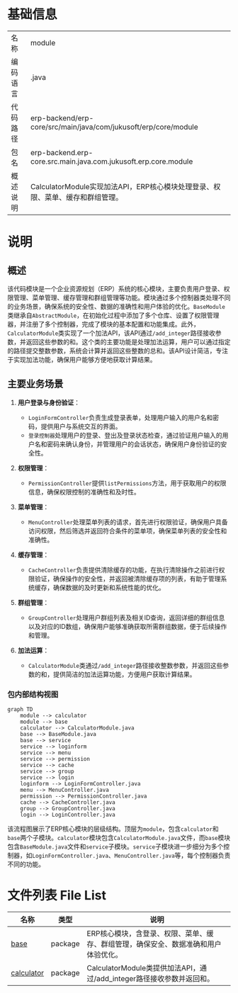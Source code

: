 # 基础信息

|      |      |
|------|------|
| 名称 | module |
| 编码语言 | .java |
| 代码路径 | erp-backend/erp-core/src/main/java/com/jukusoft/erp/core/module |
| 包名 | erp-backend.erp-core.src.main.java.com.jukusoft.erp.core.module |
| 概述说明 | CalculatorModule实现加法API，ERP核心模块处理登录、权限、菜单、缓存和群组管理。 |

# 说明

## 概述
该代码模块是一个企业资源规划（ERP）系统的核心模块，主要负责用户登录、权限管理、菜单管理、缓存管理和群组管理等功能。模块通过多个控制器类处理不同的业务场景，确保系统的安全性、数据的准确性和用户体验的优化。`BaseModule`类继承自`AbstractModule`，在初始化过程中添加了多个仓库、设置了权限管理器，并注册了多个控制器，完成了模块的基本配置和功能集成。此外，`CalculatorModule`类实现了一个加法API，该API通过`/add_integer`路径接收参数，并返回这些参数的和。这个类的主要功能是处理加法运算，用户可以通过指定的路径提交整数参数，系统会计算并返回这些整数的总和。该API设计简洁，专注于实现加法功能，确保用户能够方便地获取计算结果。

## 主要业务场景
1. **用户登录与身份验证**：
   - `LoginFormController`负责生成登录表单，处理用户输入的用户名和密码，提供用户与系统交互的界面。
   - `登录控制器`处理用户的登录、登出及登录状态检查，通过验证用户输入的用户名和密码来确认身份，并管理用户的会话状态，确保用户身份验证的安全性。

2. **权限管理**：
   - `PermissionController`提供`listPermissions`方法，用于获取用户的权限信息，确保权限控制的准确性和及时性。

3. **菜单管理**：
   - `MenuController`处理菜单列表的请求，首先进行权限验证，确保用户具备访问权限，然后筛选并返回符合条件的菜单项，确保菜单列表的安全性和准确性。

4. **缓存管理**：
   - `CacheController`负责提供清除缓存的功能，在执行清除操作之前进行权限验证，确保操作的安全性，并返回被清除缓存项的列表，有助于管理系统缓存，确保数据的及时更新和系统性能的优化。

5. **群组管理**：
   - `GroupController`处理用户群组列表及相关ID查询，返回详细的群组信息以及对应的ID数组，确保用户能够准确获取所需群组数据，便于后续操作和管理。

6. **加法运算**：
   - `CalculatorModule`类通过`/add_integer`路径接收整数参数，并返回这些参数的和，提供简洁的加法运算功能，方便用户获取计算结果。


### 包内部结构视图

```mermaid
graph TD
    module --> calculator
    module --> base
    calculator --> CalculatorModule.java
    base --> BaseModule.java
    base --> service
    service --> loginform
    service --> menu
    service --> permission
    service --> cache
    service --> group
    service --> login
    loginform --> LoginFormController.java
    menu --> MenuController.java
    permission --> PermissionController.java
    cache --> CacheController.java
    group --> GroupController.java
    login --> LoginController.java
```

该流程图展示了ERP核心模块的层级结构。顶层为`module`，包含`calculator`和`base`两个子模块。`calculator`模块包含`CalculatorModule.java`文件，而`base`模块包含`BaseModule.java`文件和`service`子模块。`service`子模块进一步细分为多个控制器，如`LoginFormController.java`、`MenuController.java`等，每个控制器负责不同的功能。

# 文件列表 File List

| 名称   | 类型  | 说明 |
|-------|------|-------------|
| [base](base/_module.md) | package | ERP核心模块，含登录、权限、菜单、缓存、群组管理，确保安全、数据准确和用户体验优化。 |
| [calculator](calculator/_module.md) | package | CalculatorModule类提供加法API，通过/add_integer路径接收参数并返回和。 |


